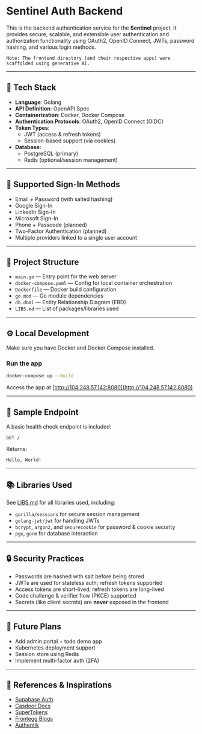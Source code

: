 # Sentinel Auth Backend

This is the backend authentication service for the **Sentinel** project. It provides secure, scalable, and extensible user authentication and authorization functionality using OAuth2, OpenID Connect, JWTs, password hashing, and various login methods.

```
Note: The frontend directory (and their respective apps) were scaffolded using generative AI.
```

---

## 💪 Tech Stack

- **Language**: Golang
- **API Definition**: OpenAPI Spec
- **Containerization**: Docker, Docker Compose
- **Authentication Protocols**: OAuth2, OpenID Connect (OIDC)
- **Token Types**:
  - JWT (access & refresh tokens)
  - Session-based support (via cookies)
- **Database**:
  - PostgreSQL (primary)
  - Redis (optional/session management)

---

## 🔐 Supported Sign-In Methods

- Email + Password (with salted hashing)
- Google Sign-In
- LinkedIn Sign-In
- Microsoft Sign-In
- Phone + Passcode (planned)
- Two-Factor Authentication (planned)
- Multiple providers linked to a single user account

---

## 📂 Project Structure

- `main.go` — Entry point for the web server
- `docker-compose.yaml` — Config for local container orchestration
- `Dockerfile` — Docker build configuration
- `go.mod` — Go module dependencies
- `db.dbml` — Entity Relationship Diagram (ERD)
- `LIBS.md` — List of packages/libraries used

---

## ⚙️ Local Development

Make sure you have Docker and Docker Compose installed.

### Run the app

```bash
docker-compose up --build
```

Access the app at [http://104.248.57.142:8080](http://104.248.57.142:8080)

---

## 🧪 Sample Endpoint

A basic health check endpoint is included:

```http
GET /
```

Returns:

```
Hello, World!
```

---

## 📚 Libraries Used

See [LIBS.md](./LIBS.md) for all libraries used, including:

- `gorilla/sessions` for secure session management
- `golang-jwt/jwt` for handling JWTs
- `bcrypt`, `argon2`, and `securecookie` for password & cookie security
- `pgx`, `gorm` for database interaction

---

## 🔒 Security Practices

- Passwords are hashed with salt before being stored
- JWTs are used for stateless auth; refresh tokens supported
- Access tokens are short-lived; refresh tokens are long-lived
- Code challenge & verifier flow (PKCE) supported
- Secrets (like client secrets) are **never** exposed in the frontend

---

## 🧠 Future Plans

- Add admin portal + todo demo app
- Kubernetes deployment support
- Session store using Redis
- Implement multi-factor auth (2FA)

---

## 📌 References & Inspirations

- [Supabase Auth](https://supabase.com/docs/guides/auth/architecture)
- [Casdoor Docs](https://casdoor.org/docs/)
- [SuperTokens](https://supertokens.com/)
- [Frontegg Blogs](https://frontegg.com/blog/)
- [Authentik](https://docs.goauthentik.io/)

